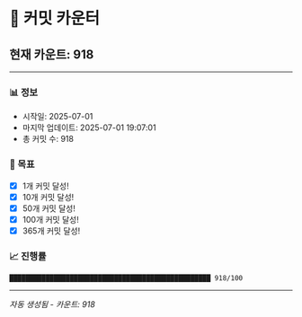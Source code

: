 # 🔢 커밋 카운터

## 현재 카운트: 918

---

### 📊 정보
- 시작일: 2025-07-01
- 마지막 업데이트: 2025-07-01 19:07:01
- 총 커밋 수: 918

### 🎯 목표
- [x] 1개 커밋 달성!
- [x] 10개 커밋 달성!
- [x] 50개 커밋 달성!
- [x] 100개 커밋 달성!
- [x] 365개 커밋 달성!

### 📈 진행률
```
██████████████████████████████████████████████████ 918/100
```

---
*자동 생성됨 - 카운트: 918*
